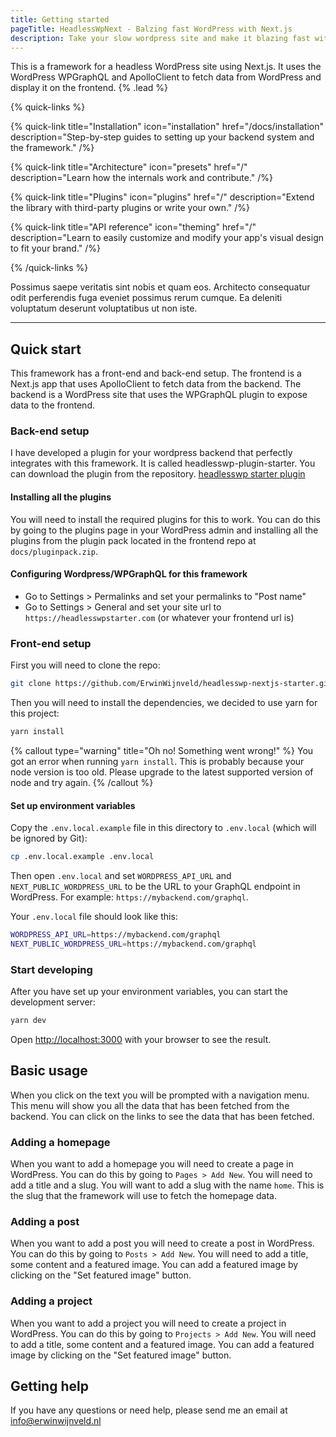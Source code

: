 ```yaml
---
title: Getting started
pageTitle: HeadlessWpNext - Balzing fast WordPress with Next.js
description: Take your slow wordpress site and make it blazing fast with Next.js and WPGraphQL.
---
```


This is a framework for a headless WordPress site using Next.js. It uses the WordPress WPGraphQL and ApolloClient to fetch data from WordPress and display it on the frontend. {% .lead %}

{% quick-links %}

{% quick-link title="Installation" icon="installation" href="/docs/installation" description="Step-by-step guides to setting up your backend system and the framework." /%}

{% quick-link title="Architecture" icon="presets" href="/" description="Learn how the internals work and contribute." /%}

{% quick-link title="Plugins" icon="plugins" href="/" description="Extend the library with third-party plugins or write your own." /%}

{% quick-link title="API reference" icon="theming" href="/" description="Learn to easily customize and modify your app's visual design to fit your brand." /%}

{% /quick-links %}

Possimus saepe veritatis sint nobis et quam eos. Architecto consequatur odit perferendis fuga eveniet possimus rerum cumque. Ea deleniti voluptatum deserunt voluptatibus ut non iste.

---

## Quick start

This framework has a front-end and back-end setup. The frontend is a Next.js app that uses ApolloClient to fetch data from the backend. The backend is a WordPress site that uses the WPGraphQL plugin to expose data to the frontend.

### Back-end setup

I have developed a plugin for your wordpress backend that perfectly integrates with this framework. It is called headlesswp-plugin-starter. You can download the plugin from the repository. [headlesswp starter plugin](http://https://github.com/ErwinWijnveld/headlesswp-plugin-starter 'headlesswp starter plugin')

#### Installing all the plugins

You will need to install the required plugins for this to work. You can do this by going to the plugins page in your WordPress admin and installing all the plugins from the plugin pack located in the frontend repo at `docs/pluginpack.zip`.

#### Configuring Wordpress/WPGraphQL for this framework

- Go to Settings > Permalinks and set your permalinks to "Post name"
- Go to Settings > General and set your site url to `https://headlesswpstarter.com` (or whatever your frontend url is)

### Front-end setup

First you will need to clone the repo:

```bash
git clone https://github.com/ErwinWijnveld/headlesswp-nextjs-starter.git
```

Then you will need to install the dependencies, we decided to use yarn for this project:

```bash
yarn install
```

{% callout type="warning" title="Oh no! Something went wrong!" %}
You got an error when running `yarn install`. This is probably because your node version is too old. Please upgrade to the latest supported version of node and try again.
{% /callout %}

#### Set up environment variables

Copy the `.env.local.example` file in this directory to `.env.local` (which will be ignored by Git):

```bash
cp .env.local.example .env.local
```

Then open `.env.local` and set `WORDPRESS_API_URL` and `NEXT_PUBLIC_WORDPRESS_URL` to be the URL to your GraphQL endpoint in WordPress. For example: `https://mybackend.com/graphql`.

Your `.env.local` file should look like this:

```bash
WORDPRESS_API_URL=https://mybackend.com/graphql
NEXT_PUBLIC_WORDPRESS_URL=https://mybackend.com/graphql
```

### Start developing

After you have set up your environment variables, you can start the development server:

```bash
yarn dev
```

Open [http://localhost:3000](http://localhost:3000) with your browser to see the result.

## Basic usage

When you click on the text you will be prompted with a navigation menu. This menu will show you all the data that has been fetched from the backend. You can click on the links to see the data that has been fetched.

### Adding a homepage

When you want to add a homepage you will need to create a page in WordPress. You can do this by going to `Pages > Add New`. You will need to add a title and a slug. You will want to add a slug with the name `home`. This is the slug that the framework will use to fetch the homepage data.

### Adding a post

When you want to add a post you will need to create a post in WordPress. You can do this by going to `Posts > Add New`. You will need to add a title, some content and a featured image. You can add a featured image by clicking on the "Set featured image" button.

### Adding a project

When you want to add a project you will need to create a project in WordPress. You can do this by going to `Projects > Add New`. You will need to add a title, some content and a featured image. You can add a featured image by clicking on the "Set featured image" button.

## Getting help

If you have any questions or need help, please send me an email at [info@erwinwijnveld.nl](mailto:info@erwinwijnveld.nl)
